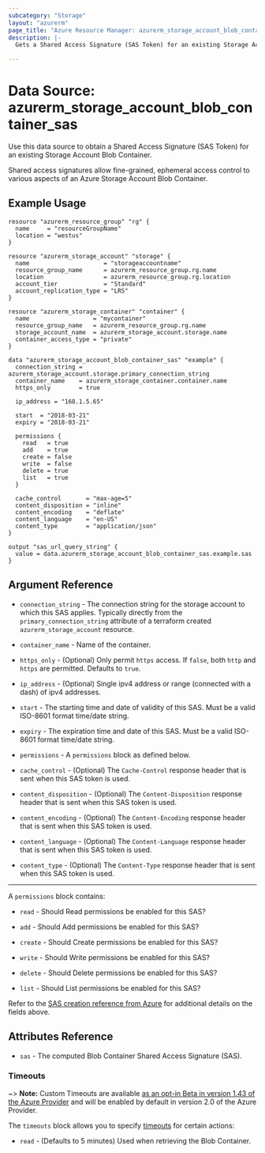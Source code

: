 ```yaml
---
subcategory: "Storage"
layout: "azurerm"
page_title: "Azure Resource Manager: azurerm_storage_account_blob_container_sas"
description: |-
  Gets a Shared Access Signature (SAS Token) for an existing Storage Account Blob Container.

---
```


# Data Source: azurerm_storage_account_blob_container_sas

Use this data source to obtain a Shared Access Signature (SAS Token) for an existing Storage Account Blob Container.

Shared access signatures allow fine-grained, ephemeral access control to various aspects of an Azure Storage Account Blob Container.

## Example Usage

```hcl
resource "azurerm_resource_group" "rg" {
  name     = "resourceGroupName"
  location = "westus"
}

resource "azurerm_storage_account" "storage" {
  name                     = "storageaccountname"
  resource_group_name      = azurerm_resource_group.rg.name
  location                 = azurerm_resource_group.rg.location
  account_tier             = "Standard"
  account_replication_type = "LRS"
}

resource "azurerm_storage_container" "container" {
  name                  = "mycontainer"
  resource_group_name   = azurerm_resource_group.rg.name
  storage_account_name  = azurerm_storage_account.storage.name
  container_access_type = "private"
}

data "azurerm_storage_account_blob_container_sas" "example" {
  connection_string = azurerm_storage_account.storage.primary_connection_string
  container_name    = azurerm_storage_container.container.name
  https_only        = true

  ip_address = "168.1.5.65"

  start  = "2018-03-21"
  expiry = "2018-03-21"

  permissions {
    read   = true
    add    = true
    create = false
    write  = false
    delete = true
    list   = true
  }

  cache_control       = "max-age=5"
  content_disposition = "inline"
  content_encoding    = "deflate"
  content_language    = "en-US"
  content_type        = "application/json"
}

output "sas_url_query_string" {
  value = data.azurerm_storage_account_blob_container_sas.example.sas
}
```

## Argument Reference

* `connection_string` - The connection string for the storage account to which this SAS applies. Typically directly from the `primary_connection_string` attribute of a terraform created `azurerm_storage_account` resource.

* `container_name` - Name of the container.

* `https_only` - (Optional) Only permit `https` access. If `false`, both `http` and `https` are permitted. Defaults to `true`.

* `ip_address` - (Optional) Single ipv4 address or range (connected with a dash) of ipv4 addresses.

* `start` - The starting time and date of validity of this SAS. Must be a valid ISO-8601 format time/date string.

* `expiry` - The expiration time and date of this SAS. Must be a valid ISO-8601 format time/date string.

* `permissions` - A `permissions` block as defined below.

* `cache_control` - (Optional) The `Cache-Control` response header that is sent when this SAS token is used.

* `content_disposition` - (Optional) The `Content-Disposition` response header that is sent when this SAS token is used.

* `content_encoding` - (Optional) The `Content-Encoding` response header that is sent when this SAS token is used.

* `content_language` - (Optional) The `Content-Language` response header that is sent when this SAS token is used.

* `content_type` - (Optional) The `Content-Type` response header that is sent when this SAS token is used.

---

A `permissions` block contains:


* `read` - Should Read permissions be enabled for this SAS?

* `add` - Should Add permissions be enabled for this SAS?

* `create` - Should Create permissions be enabled for this SAS?

* `write` - Should Write permissions be enabled for this SAS?

* `delete` - Should Delete permissions be enabled for this SAS?

* `list` - Should List permissions be enabled for this SAS?

Refer to the [SAS creation reference from Azure](https://docs.microsoft.com/en-us/rest/api/storageservices/create-service-sas)
for additional details on the fields above.

## Attributes Reference

* `sas` - The computed Blob Container Shared Access Signature (SAS).

### Timeouts

~> **Note:** Custom Timeouts are available [as an opt-in Beta in version 1.43 of the Azure Provider](/docs/providers/azurerm/guides/2.0-beta.html) and will be enabled by default in version 2.0 of the Azure Provider.

The `timeouts` block allows you to specify [timeouts](https://www.terraform.io/docs/configuration/resources.html#timeouts) for certain actions:

* `read` - (Defaults to 5 minutes) Used when retrieving the Blob Container.

